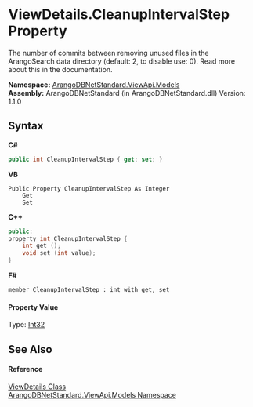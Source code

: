 # ViewDetails.CleanupIntervalStep Property 
 

The number of commits between removing unused files in the ArangoSearch data directory (default: 2, to disable use: 0). Read more about this in the documentation.

**Namespace:**&nbsp;<a href="23bbeb16-c099-4f2c-4dad-2e67e1a19df4">ArangoDBNetStandard.ViewApi.Models</a><br />**Assembly:**&nbsp;ArangoDBNetStandard (in ArangoDBNetStandard.dll) Version: 1.1.0

## Syntax

**C#**<br />
``` C#
public int CleanupIntervalStep { get; set; }
```

**VB**<br />
``` VB
Public Property CleanupIntervalStep As Integer
	Get
	Set
```

**C++**<br />
``` C++
public:
property int CleanupIntervalStep {
	int get ();
	void set (int value);
}
```

**F#**<br />
``` F#
member CleanupIntervalStep : int with get, set

```


#### Property Value
Type: <a href="https://docs.microsoft.com/dotnet/api/system.int32" target="_blank" rel="noopener noreferrer">Int32</a>

## See Also


#### Reference
<a href="5e40ec8b-d467-c688-72b2-fc3e3e36d569">ViewDetails Class</a><br /><a href="23bbeb16-c099-4f2c-4dad-2e67e1a19df4">ArangoDBNetStandard.ViewApi.Models Namespace</a><br />